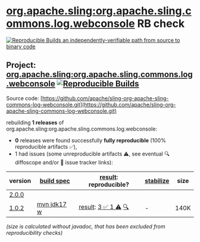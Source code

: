 [org.apache.sling:org.apache.sling.commons.log.webconsole](https://central.sonatype.com/artifact/org.apache.sling/org.apache.sling.commons.log.webconsole/versions) RB check
=======

[![Reproducible Builds](https://reproducible-builds.org/images/logos/rb.svg) an independently-verifiable path from source to binary code](https://reproducible-builds.org/)

## Project: [org.apache.sling:org.apache.sling.commons.log.webconsole](https://central.sonatype.com/artifact/org.apache.sling/org.apache.sling.commons.log.webconsole/versions) [![Reproducible Builds](https://img.shields.io/endpoint?url=https://raw.githubusercontent.com/jvm-repo-rebuild/reproducible-central/master/content/org/apache/sling/org.apache.sling.commons.log.webconsole/badge.json)](https://github.com/jvm-repo-rebuild/reproducible-central/blob/master/content/org/apache/sling/org.apache.sling.commons.log.webconsole/README.md)

Source code: [https://github.com/apache/sling-org-apache-sling-commons-log-webconsole.git](https://github.com/apache/sling-org-apache-sling-commons-log-webconsole.git)

rebuilding **1 releases** of org.apache.sling:org.apache.sling.commons.log.webconsole:
- **0** releases were found successfully **fully reproducible** (100% reproducible artifacts :white_check_mark:),
- 1 had issues (some unreproducible artifacts :warning:, see eventual :mag: diffoscope and/or :memo: issue tracker links):

| version | [build spec](/BUILDSPEC.md) | [result](https://reproducible-builds.org/docs/jvm/): reproducible? | [stabilize](https://github.com/google/oss-rebuild/blob/main/cmd/stabilize/README.md) | size |
| -- | --------- | ------ | ------ | -- |
| [2.0.0](https://central.sonatype.com/artifact/org.apache.sling/org.apache.sling.commons.log.webconsole/2.0.0/pom) | | | |
| [1.0.2](https://central.sonatype.com/artifact/org.apache.sling/org.apache.sling.commons.log.webconsole/1.0.2/pom) | [mvn jdk17 w](org.apache.sling.commons.log.webconsole-1.0.2.buildspec) | [result](org.apache.sling.commons.log.webconsole-1.0.2.buildinfo): [3 :white_check_mark:  1 :warning:](org.apache.sling.commons.log.webconsole-1.0.2.buildcompare) [:mag:](org.apache.sling.commons.log.webconsole-1.0.2.diffoscope) | - | 140K |

<i>(size is calculated without javadoc, that has been excluded from reproducibility checks)</i>
